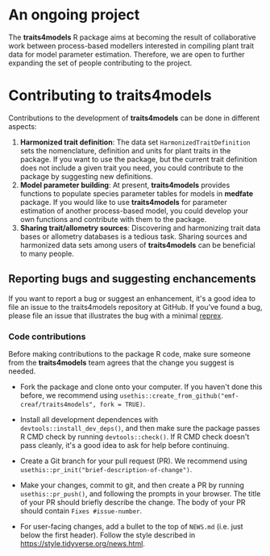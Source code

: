 # An ongoing project

The **traits4models** R package aims at becoming the result of collaborative work between process-based modellers interested in compiling plant trait data for model parameter estimation. Therefore, we are open to further expanding the set of people contributing to the project. 

# Contributing to traits4models

Contributions to the development of **traits4models** can be done in different aspects:

 1. **Harmonized trait definition**: The data set `HarmonizedTraitDefinition` sets the nomenclature, definition and units for plant traits in the package. If you want to use the package, but the current trait definition does not include a given trait you need, you could contribute to the package by suggesting new definitions.
 2. **Model parameter building**: At present, **traits4models** provides functions to populate species parameter tables for models in **medfate** package. If you would like to use **traits4models** for parameter estimation of another process-based model, you could develop your own functions and contribute with them to the package.
 3. **Sharing trait/allometry sources**: Discovering and harmonizing trait data bases or allometry databases is a tedious task. Sharing sources and harmonized data sets among users of **traits4models** can be beneficial to many people.

## Reporting bugs and suggesting enchancements

If you want to report a bug or suggest an enhancement, it's a good idea to file an issue to the traits4models repository at GitHub. If you’ve found a bug, please file an issue that illustrates the bug with a minimal 
[reprex](https://www.tidyverse.org/help/#reprex).

### Code contributions

Before making contributions to the package R code, make sure someone from the **traits4models** team agrees that the change you suggest is needed. 

*   Fork the package and clone onto your computer. If you haven't done this before, we recommend using `usethis::create_from_github("emf-creaf/traits4models", fork = TRUE)`.

*   Install all development dependences with `devtools::install_dev_deps()`, and then make sure the package passes R CMD check by running `devtools::check()`. 
    If R CMD check doesn't pass cleanly, it's a good idea to ask for help before continuing. 
*   Create a Git branch for your pull request (PR). We recommend using `usethis::pr_init("brief-description-of-change")`.

*   Make your changes, commit to git, and then create a PR by running `usethis::pr_push()`, and following the prompts in your browser.
    The title of your PR should briefly describe the change.
    The body of your PR should contain `Fixes #issue-number`.

*  For user-facing changes, add a bullet to the top of `NEWS.md` (i.e. just below the first header). Follow the style described in <https://style.tidyverse.org/news.html>.
